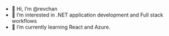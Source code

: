 - 👋 Hi, I’m @revchan
- 👀 I’m interested in .NET application development and Full stack workflows
- 🌱 I’m currently learning React and Azure.

<!---
revchan/revchan is a ✨ special ✨ repository because its `README.md` (this file) appears on your GitHub profile.
You can click the Preview link to take a look at your changes.
--->
